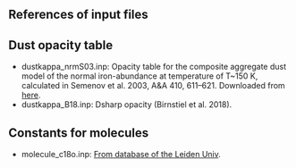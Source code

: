 References of input files
--------

## Dust opacity table
- dustkappa_nrmS03.inp: Opacity table for the composite aggregate dust model of the normal iron-abundance at temperature of T~150 K, calculated in Semenov et al. 2003, A&A 410, 611–621. Downloaded from [here](https://www2.mpia-hd.mpg.de/home/henning/Dust_opacities/Opacities/opacities.html).
- dustkappa_B18.inp: Dsharp opacity (Birnstiel et al. 2018).


## Constants for molecules
- molecule_c18o.inp: [From database of the Leiden Univ](https://home.strw.leidenuniv.nl/~moldata/datafiles/c18o.dat).